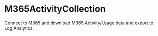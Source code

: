 # M365ActivityCollection
Connect to M365 and download M365 Activity/Usage data and export to Log Analytics.

